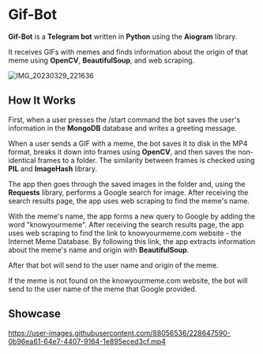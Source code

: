 # Gif-Bot

**Gif-Bot** is a **Telegram bot** written in **Python** using the **Aiogram** library.

It receives GIFs with memes and finds information about the origin of that meme using **OpenCV**, **BeautifulSoup**, and web scraping.

![IMG_20230329_221636](https://user-images.githubusercontent.com/88056536/228645627-fee0823a-a6ea-4e85-a3aa-69d30e9c43de.jpg)

## How It Works

First, when a user presses the /start command the bot saves the user's information in the **MongoDB** database and writes a greeting message.

When a user sends a GIF with a meme, the bot saves it to disk in the MP4 format, breaks it down into frames using **OpenCV**, and then saves the non-identical frames to a folder. The similarity between frames is checked using **PIL** and **ImageHash** library.

The app then goes through the saved images in the folder and, using the **Requests** library, performs a Google search for image. After receiving the search results page, the app uses web scraping to find the meme's name.

With the meme's name, the app forms a new query to Google by adding the word "knowyourmeme". After receiving the search results page, the app uses web scraping to find the link to knowyourmeme.com website - the Internet Meme Database. By following this link, the app extracts information about the meme's name and origin with **BeautifulSoup**.

After that bot will send to the user name and origin of the meme.

If the meme is not found on the knowyourmeme.com website, the bot will send to the user name of the meme that Google provided.

## Showcase



https://user-images.githubusercontent.com/88056536/228647590-0b96ea61-64e7-4407-9164-1e895eced3cf.mp4

